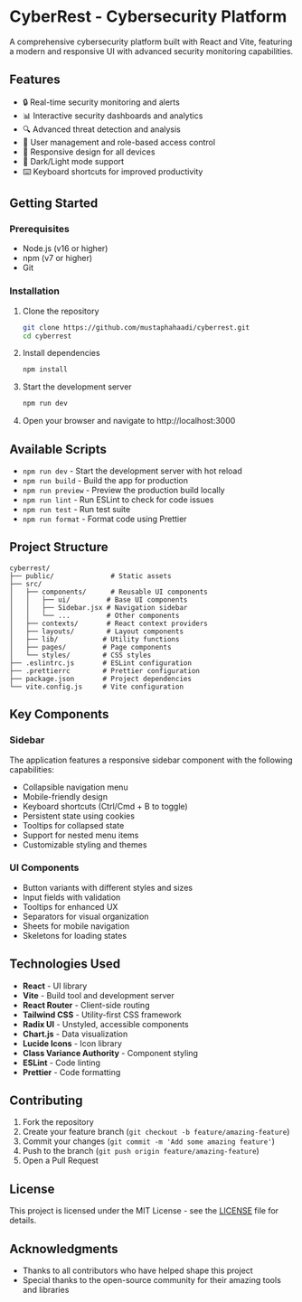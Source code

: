 # CyberRest - Cybersecurity Platform

A comprehensive cybersecurity platform built with React and Vite, featuring a modern and responsive UI with advanced security monitoring capabilities.

## Features

- 🔒 Real-time security monitoring and alerts
- 📊 Interactive security dashboards and analytics
- 🔍 Advanced threat detection and analysis
- 👥 User management and role-based access control
- 📱 Responsive design for all devices
- 🌙 Dark/Light mode support
- ⌨️ Keyboard shortcuts for improved productivity

## Getting Started

### Prerequisites

- Node.js (v16 or higher)
- npm (v7 or higher)
- Git

### Installation

1. Clone the repository
   ```bash
   git clone https://github.com/mustaphahaadi/cyberrest.git
   cd cyberrest
   ```

2. Install dependencies
   ```bash
   npm install
   ```

3. Start the development server
   ```bash
   npm run dev
   ```

4. Open your browser and navigate to http://localhost:3000

## Available Scripts

- `npm run dev` - Start the development server with hot reload
- `npm run build` - Build the app for production
- `npm run preview` - Preview the production build locally
- `npm run lint` - Run ESLint to check for code issues
- `npm run test` - Run test suite
- `npm run format` - Format code using Prettier

## Project Structure

```
cyberrest/
├── public/              # Static assets
├── src/
│   ├── components/      # Reusable UI components
│   │   ├── ui/         # Base UI components
│   │   ├── Sidebar.jsx # Navigation sidebar
│   │   └── ...         # Other components
│   ├── contexts/       # React context providers
│   ├── layouts/        # Layout components
│   ├── lib/           # Utility functions
│   ├── pages/         # Page components
│   └── styles/        # CSS styles
├── .eslintrc.js       # ESLint configuration
├── .prettierrc        # Prettier configuration
├── package.json       # Project dependencies
└── vite.config.js     # Vite configuration
```

## Key Components

### Sidebar
The application features a responsive sidebar component with the following capabilities:
- Collapsible navigation menu
- Mobile-friendly design
- Keyboard shortcuts (Ctrl/Cmd + B to toggle)
- Persistent state using cookies
- Tooltips for collapsed state
- Support for nested menu items
- Customizable styling and themes

### UI Components
- Button variants with different styles and sizes
- Input fields with validation
- Tooltips for enhanced UX
- Separators for visual organization
- Sheets for mobile navigation
- Skeletons for loading states

## Technologies Used

- **React** - UI library
- **Vite** - Build tool and development server
- **React Router** - Client-side routing
- **Tailwind CSS** - Utility-first CSS framework
- **Radix UI** - Unstyled, accessible components
- **Chart.js** - Data visualization
- **Lucide Icons** - Icon library
- **Class Variance Authority** - Component styling
- **ESLint** - Code linting
- **Prettier** - Code formatting

## Contributing

1. Fork the repository
2. Create your feature branch (`git checkout -b feature/amazing-feature`)
3. Commit your changes (`git commit -m 'Add some amazing feature'`)
4. Push to the branch (`git push origin feature/amazing-feature`)
5. Open a Pull Request

## License

This project is licensed under the MIT License - see the [LICENSE](LICENSE) file for details.

## Acknowledgments

- Thanks to all contributors who have helped shape this project
- Special thanks to the open-source community for their amazing tools and libraries
